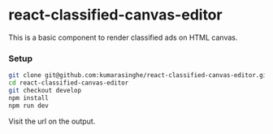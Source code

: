 # react-classified-canvas-editor

This is a basic component to render classified ads on HTML canvas.

### Setup

```bash
git clone git@github.com:kumarasinghe/react-classified-canvas-editor.git
cd react-classified-canvas-editor
git checkout develop
npm install
npm run dev
```

Visit the url on the output.
